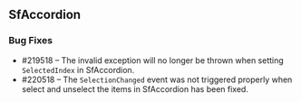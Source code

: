 ## SfAccordion

### Bug Fixes

* \#219518 – The invalid exception will no longer be thrown when setting `SelectedIndex` in SfAccordion.
* \#220518 – The `SelectionChanged` event was not triggered properly when select and unselect the items in SfAccordion has been fixed.
